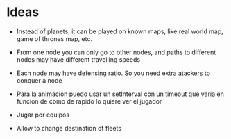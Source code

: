 # Ideas

* Instead of planets, it can be played on known maps, like real world map,
  game of thrones map, etc.

* From one node you can only go to other nodes, and paths to different nodes
  may have different travelling speeds

* Each node may have defensing ratio. So you need extra atackers to conquer
  a node

* Para la animacion puedo usar un setInterval con un timeout que varia en
  funcion de como de rapido lo quiere ver el jugador

* Jugar por equipos

* Allow to change destination of fleets
